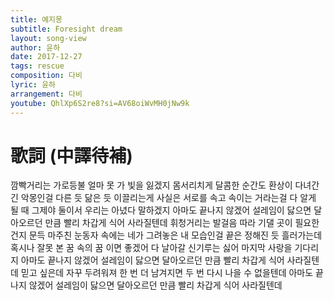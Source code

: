 ```yaml
---
title: 예지몽
subtitle: Foresight dream
layout: song-view
author: 윤하
date: 2017-12-27
tags: rescue
composition: 다비
lyric: 윤하
arrangement: 다비
youtube: QhlXp6S2re8?si=AV68oiWvMH0jNw9k
---
```


# 歌詞 (中譯待補)

깜빡거리는 가로등불
얼마 못 가 빛을 잃겠지
몸서리치게 달콤한 순간도
환상이 다녀간 긴 악몽인걸
다른 듯 닮은 듯
이끌리는게
사실은 서로를
속고 속이는 거라는걸
다 알게 될 때 그제야 둘이서
우리는 아녔다 말하겠지
아마도 끝나지 않겠어
설레임이 닳으면
달아오르던 만큼 빨리
차갑게 식어 사라질텐데
휘청거리는 발걸음 따라
기댈 곳이 필요한건지
문득 마주친 눈동자 속에는
네가 그려놓은 내 모습인걸
끝은 정해진 듯 흘러가는데
혹시나 잘못 본
꿈 속의 꿈 이면 좋겠어
다 날아갈 신기루는 싫어
마지막 사랑을 기다리지
아마도 끝나지 않겠어
설레임이 닳으면
달아오르던 만큼 빨리
차갑게 식어 사라질텐데
믿고 싶은데 자꾸 두려워져
한 번 더 남겨지면
두 번 다시 나을 수 없을텐데
아마도 끝나지 않겠어
설레임이 닳으면
달아오르던 만큼 빨리
차갑게 식어 사라질텐데
